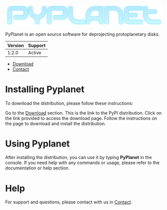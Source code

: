 ![Pyplanet Logo](assets/LOGO.png)

PyPlanet is an open source software for deprojecting protoplanetary disks.

| Version |    Support    |
|---------| ------------- |
| 1.2.0   |    Active     |

* [Download]
* [Contact]

# Installing Pyplanet
To download the distribution, please follow these instructions:

Go to the [Download] section. This is the link to the PyPI distribution.
Click on the link provided to access the download page.
Follow the instructions on the page to download and install the distribution.

# Using Pyplanet
After installing the distribution, you can use it by typing **PyPlanet** in the console.
If you need help with any commands or usage, please refer to the documentation or help section.

# Help
For support and questions, please contact with us in [Contact].


[Download]: https://test-files.pythonhosted.org/packages/f8/f6/e12dee7021a3df2ed27737a820d205bcf791bd0e5aeada8fa0451693dfb3/beta_pyplanet-1.3.0.tar.gz
[Contact]: mailto:pyplanet.contact@gmail.com
